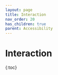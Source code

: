 ```yaml
---
layout: page
title: Interaction
nav_order: 20
has_children: true
parent: Accessibility
---
```


# Interaction

{:toc}